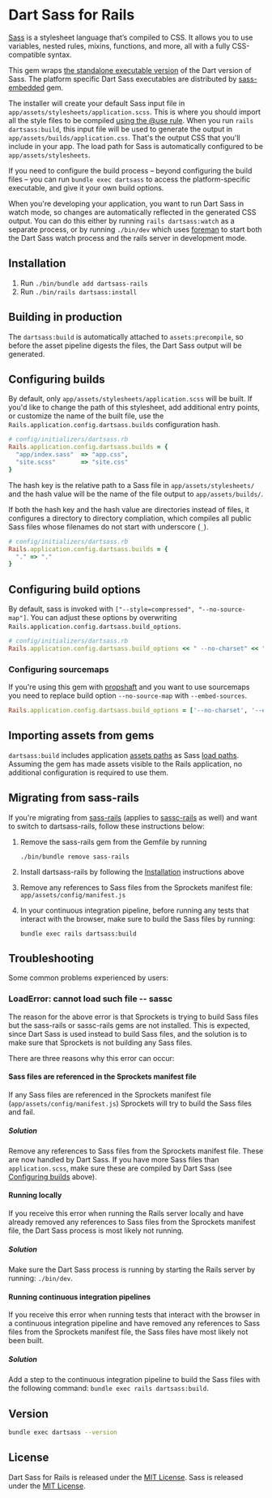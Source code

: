 # Dart Sass for Rails

[Sass](https://sass-lang.com) is a stylesheet language that’s compiled to CSS. It allows you to use variables, nested rules, mixins, functions, and more, all with a fully CSS-compatible syntax.

This gem wraps [the standalone executable version](https://github.com/sass/dart-sass/releases) of the Dart version of Sass. The platform specific Dart Sass executables are distributed by [sass-embedded](https://rubygems.org/gems/sass-embedded) gem.

The installer will create your default Sass input file in `app/assets/stylesheets/application.scss`. This is where you should import all the style files to be compiled [using the @use rule](https://sass-lang.com/documentation/at-rules/use). When you run `rails dartsass:build`, this input file will be used to generate the output in `app/assets/builds/application.css`. That's the output CSS that you'll include in your app. The load path for Sass is automatically configured to be `app/assets/stylesheets`.

If you need to configure the build process – beyond configuring the build files – you can run `bundle exec dartsass` to access the platform-specific executable, and give it your own build options.

When you're developing your application, you want to run Dart Sass in watch mode, so changes are automatically reflected in the generated CSS output. You can do this either by running `rails dartsass:watch` as a separate process, or by running `./bin/dev` which uses [foreman](https://github.com/ddollar/foreman) to start both the Dart Sass watch process and the rails server in development mode.


## Installation

1. Run `./bin/bundle add dartsass-rails`
2. Run `./bin/rails dartsass:install`

## Building in production

The `dartsass:build` is automatically attached to `assets:precompile`, so before the asset pipeline digests the files, the Dart Sass output will be generated.

## Configuring builds

By default, only `app/assets/stylesheets/application.scss` will be built. If you'd like to change the path of this stylesheet, add additional entry points, or customize the name of the built file, use the `Rails.application.config.dartsass.builds` configuration hash.


```ruby
# config/initializers/dartsass.rb
Rails.application.config.dartsass.builds = {
  "app/index.sass"  => "app.css",
  "site.scss"       => "site.css"
}
```

The hash key is the relative path to a Sass file in `app/assets/stylesheets/` and the hash value will be the name of the file output to `app/assets/builds/`.

If both the hash key and the hash value are directories instead of files, it configures a directory to directory compliation, which compiles all public Sass files whose filenames do not start with underscore (`_`).

```ruby
# config/initializers/dartsass.rb
Rails.application.config.dartsass.builds = {
  "." => "."
}
```

## Configuring build options

By default, sass is invoked with `["--style=compressed", "--no-source-map"]`. You can adjust these options by overwriting `Rails.application.config.dartsass.build_options`.

```ruby
# config/initializers/dartsass.rb
Rails.application.config.dartsass.build_options << " --no-charset" << " --quiet-deps"
```

### Configuring sourcemaps
If you're using this gem with [propshaft](https://github.com/rails/propshaft) and you want to use sourcemaps you need to replace build option `--no-source-map` with `--embed-sources`.

```ruby
Rails.application.config.dartsass.build_options = ['--no-charset', '--embed-sources']
```

## Importing assets from gems
`dartsass:build` includes application [assets paths](https://guides.rubyonrails.org/asset_pipeline.html#search-paths) as Sass [load paths](https://sass-lang.com/documentation/at-rules/use#load-paths). Assuming the gem has made assets visible to the Rails application, no additional configuration is required to use them.

## Migrating from sass-rails

If you're migrating from [sass-rails](https://github.com/rails/sass-rails)
(applies to [sassc-rails](https://github.com/sass/sassc-rails) as well)
and want to switch to dartsass-rails, follow these instructions below:

1. Remove the sass-rails gem from the Gemfile by running

    ```
    ./bin/bundle remove sass-rails
    ```

1. Install dartsass-rails by following the
    [Installation](#installation) instructions above

1. Remove any references to Sass files from the Sprockets manifest file:
    `app/assets/config/manifest.js`

1. In your continuous integration pipeline, before running any tests that
    interact with the browser, make sure to build the Sass files by running:

    ```
    bundle exec rails dartsass:build
    ```

## Troubleshooting

Some common problems experienced by users:

### LoadError: cannot load such file -- sassc

The reason for the above error is that Sprockets is trying to build Sass files
but the sass-rails or sassc-rails gems are not installed. This is expected,
since Dart Sass is used instead to build Sass files, and the solution is
to make sure that Sprockets is not building any Sass files.

There are three reasons why this error can occur:

#### Sass files are referenced in the Sprockets manifest file

If any Sass files are referenced in the Sprockets manifest file
(`app/assets/config/manifest.js`) Sprockets will try to build the Sass files and
fail.

##### Solution

Remove any references to Sass files from the Sprockets manifest file. These are
now handled by Dart Sass. If you have more Sass files than `application.scss`,
make sure these are compiled by Dart Sass
(see [Configuring builds](#configuring-builds) above).

#### Running locally

If you receive this error when running the Rails server locally and have
already removed any references to Sass files from the Sprockets manifest file,
the Dart Sass process is most likely not running.

##### Solution

Make sure the Dart Sass process is running by starting the Rails server by
running: `./bin/dev`.

#### Running continuous integration pipelines

If you receive this error when running tests that interact with the browser in
a continuous integration pipeline and have removed any references to Sass files
from the Sprockets manifest file, the Sass files have most likely not been
built.

#####  Solution

Add a step to the continuous integration pipeline to build the Sass files with
the following command: `bundle exec rails dartsass:build`.

## Version

``` sh
bundle exec dartsass --version
```

## License

Dart Sass for Rails is released under the [MIT License](https://opensource.org/licenses/MIT).
Sass is released under the [MIT License](https://opensource.org/licenses/MIT).
